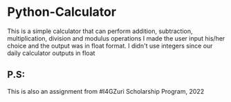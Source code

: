 # Python-Calculator
This is a simple calculator that can perform addition, subtraction, multiplication, division and modulus operations
I made the user input his/her choice and the output was in float format. I didn't use integers since our daily calculator outputs in float
## P.S:
This is also an assignment from #I4GZuri Scholarship Program, 2022
